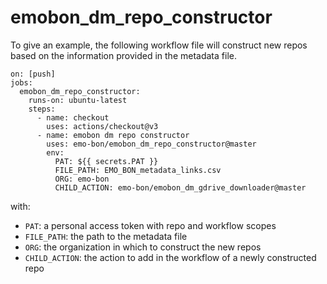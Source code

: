 # emobon_dm_repo_constructor

To give an example, the following workflow file will construct new repos based on the information provided in the metadata file.

```
on: [push]
jobs:
  emobon_dm_repo_constructor:
    runs-on: ubuntu-latest
    steps:
      - name: checkout
        uses: actions/checkout@v3
      - name: emobon dm repo constructor
        uses: emo-bon/emobon_dm_repo_constructor@master
        env:
          PAT: ${{ secrets.PAT }}
          FILE_PATH: EMO_BON_metadata_links.csv
          ORG: emo-bon
          CHILD_ACTION: emo-bon/emobon_dm_gdrive_downloader@master
```

with:

* `PAT`: a personal access token with repo and workflow scopes
* `FILE_PATH`: the path to the metadata file
* `ORG`: the organization in which to construct the new repos
* `CHILD_ACTION`: the action to add in the workflow of a newly constructed repo
